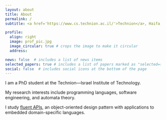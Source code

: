 ```yaml
---
layout: about
title: About
permalink: /
subtitle: <a href='https://www.cs.technion.ac.il/'>Technion</a>, Haifa, Israel

profile:
  align: right
  image: prof_pic.jpg
  image_circular: true # crops the image to make it circular
  address:

news: false  # includes a list of news items
selected_papers: true # includes a list of papers marked as "selected={true}"
social: false  # includes social icons at the bottom of the page
---
```


I am a PhD student at the Technion&mdash;Israel Institute of Technology.

My research interests include programming languages, software engineering, and automata theory.

I study
<a href="https://blog.sigplan.org/2021/03/02/fluent-api-practice-and-theory/">fluent APIs</a>,
an object-oriented design pattern with applications to embedded domain-specific languages.
